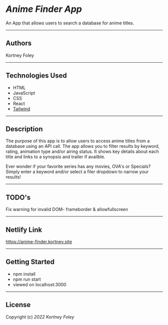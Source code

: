 # _Anime Finder App_

An App that allows users to search a database for anime titles.

---

## Authors

Kortney Foley

---

## Technologies Used

-   HTML
-   JavaScript
-   CSS
-   React
-   [Tailwind](https://tailwindcss.com/)

---

## Description

The purpose of this app is to allow users to access anime titles from a database using an API call. The app allows you to filter results by keyword, rating, animation type and/or airing status. It shows key details about each title and links to a synopsis and trailer if availble.

Ever wonder if your favorite series has any movies, OVA's or Specials? Simply enter a keyword and/or select a filer dropdown to narrow your results!

---

## TODO's 

Fix warning for invalid DOM- frameborder & allowfullscreen

---

## Netlify Link

https://anime-finder.kortney.site

---

## Getting Started

-   npm install
-   npm run start
-   viewed on localhost:3000

---

## License

Copyright (c) _2022_ _Kortney Foley_
